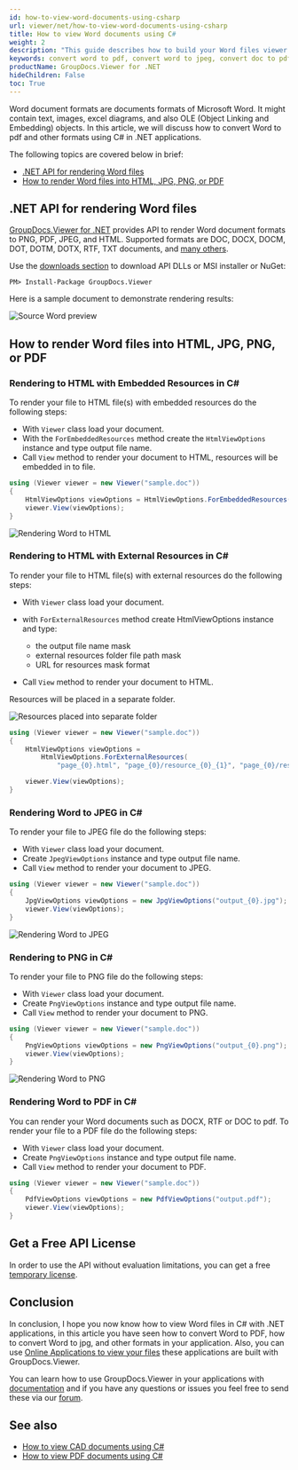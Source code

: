 ```yaml
---
id: how-to-view-word-documents-using-csharp
url: viewer/net/how-to-view-word-documents-using-csharp
title: How to view Word documents using C#
weight: 2
description: "This guide describes how to build your Word files viewer in C#. View Word files to render as HTML, JPG, PNG, or PDF using GroupDocs.Viewer .NET API by GroupDocs."
keywords: convert word to pdf, convert word to jpeg, convert doc to pdf, convert docx to pdf, convert word to jpg, convert word into jpeg
productName: GroupDocs.Viewer for .NET
hideChildren: False
toc: True
---
```


Word document formats are documents formats of Microsoft Word. It might contain text, images, excel diagrams, and also OLE (Object Linking and Embedding) objects.
In this article, we will discuss how to convert Word to pdf and other formats using C# in .NET applications.

The following topics are covered below in brief:

* [.NET API for rendering Word files](viewer/net/how-to-view-word-documents-using-csharp/#net-api-for-rendering-word-files)
* [How to render Word files into HTML, JPG, PNG, or PDF](viewer/net/how-to-view-word-documents-using-csharp/#how-to-render-word-files-into-html-jpg-png-or-pdf)

## .NET API for rendering Word files

[GroupDocs.Viewer for .NET](https://products.groupdocs.com/viewer/net) provides API to render Word document formats to PNG, PDF, JPEG, and HTML. Supported formats are DOC, DOCX, DOCM, DOT, DOTM, DOTX,
RTF, TXT documents, and [many others](https://docs.groupdocs.com/viewer/net/supported-document-formats/).

Use the [downloads section](https://downloads.groupdocs.com/viewer/net) to download API DLLs or MSI installer or NuGet:

```nuget
PM> Install-Package GroupDocs.Viewer
```

Here is a sample document to demonstrate rendering results:

![Source Word preview](viewer/net/images/viewer-use-cases/how-to-view-word-using-csharp/source_docx_preview.jpg)

## How to render Word files into HTML, JPG, PNG, or PDF

### Rendering to HTML with Embedded Resources in C\#

To render your file to HTML file(s) with embedded resources do the following steps:

* With `Viewer` class load your document.
* With the `ForEmbeddedResources` method create the `HtmlViewOptions` instance and type output file name.
* Call `View` method to render your document to HTML, resources will be embedded in to file.

```cs
using (Viewer viewer = new Viewer("sample.doc"))
{
    HtmlViewOptions viewOptions = HtmlViewOptions.ForEmbeddedResources("page_{0}.html");
    viewer.View(viewOptions);
}
```

![Rendering Word to HTML](viewer/net/images/viewer-use-cases/how-to-view-word-using-csharp/rendering_to_html_with_embed.jpg)

### Rendering to HTML with External Resources in C\#

To render your file to HTML file(s) with external resources do the following steps:

* With `Viewer` class load your document.
* with `ForExternalResources` method create HtmlViewOptions instance and type:
  * the output file name mask
  * external resources folder file path mask
  * URL for resources mask format

* Call `View` method to render your document to HTML.

Resources will be placed in a separate folder.

![Resources placed into separate folder](viewer/net/images/viewer-use-cases/how-to-view-word-using-csharp/resources_placed_to_separate_folder.jpg)

```cs
using (Viewer viewer = new Viewer("sample.doc"))
{
    HtmlViewOptions viewOptions = 
        HtmlViewOptions.ForExternalResources(
            "page_{0}.html", "page_{0}/resource_{0}_{1}", "page_{0}/resource_{0}_{1}");

    viewer.View(viewOptions);
}
```

### Rendering Word to JPEG in C\#

To render your file to JPEG file do the following steps:

* With `Viewer` class load your document.
* Сreate `JpegViewOptions` instance and type output file name.
* Call `View` method to render your document to JPEG.

```cs
using (Viewer viewer = new Viewer("sample.doc"))
{
    JpgViewOptions viewOptions = new JpgViewOptions("output_{0}.jpg");
    viewer.View(viewOptions);
}
```

![Rendering Word to JPEG](viewer/net/images/viewer-use-cases/how-to-view-word-using-csharp/rendering_word_to_jpeg.jpg)

### Rendering to PNG in C\#

To render your file to PNG file do the following steps:

* With `Viewer` class load your document.
* Сreate `PngViewOptions` instance and type output file name.
* Call `View` method to render your document to PNG.

```cs
using (Viewer viewer = new Viewer("sample.doc"))
{
    PngViewOptions viewOptions = new PngViewOptions("output_{0}.png");
    viewer.View(viewOptions);
}
```

![Rendering Word to PNG](viewer/net/images/viewer-use-cases/how-to-view-word-using-csharp/rendering_word_to_png.jpg)

### Rendering Word to PDF in C\#

You can render your Word documents such as DOCX, RTF or DOC to pdf.
To render your file to a PDF file do the following steps:

* With `Viewer` class load your document.
* Сreate `PngViewOptions` instance and type output file name.
* Call `View` method to render your document to PDF.

```cs
using (Viewer viewer = new Viewer("sample.doc"))
{
    PdfViewOptions viewOptions = new PdfViewOptions("output.pdf");
    viewer.View(viewOptions);
}
```

## Get a Free API License

In order to use the API without evaluation limitations, you can get a free [temporary license](https://purchase.groupdocs.com/temporary-license).

## Conclusion

In conclusion, I hope you now know how to view Word files in C# with .NET applications, in this article you have seen how to convert Word to PDF, how to convert Word to jpg, and other formats in your application.
Also, you can use [Online Applications to view your files](https://products.groupdocs.app/viewer/family) these applications are built with GroupDocs.Viewer.

You can learn how to use GroupDocs.Viewer in your applications with [documentation](https://docs.groupdocs.com/viewer/net/) and if you have any questions or issues you feel free to send these via our [forum](https://forum.groupdocs.com/).

## See also

* [How to view CAD documents using C#](viewer/net/how-to-view-cad-documents-using-csharp/)
* [How to view PDF documents using C#](viewer/net/how-to-view-pdf-documents-using-csharp/)
